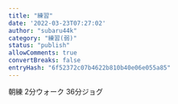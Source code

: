 ```yaml
---
title: "練習"
date: '2022-03-23T07:27:02'
author: "subaru44k"
category: "練習(弱)"
status: "publish"
allowComments: true
convertBreaks: false
entryHash: "6f52372c07b4622b810b40e06e055a85"
---
```

朝練
2分ウォーク
36分ジョグ
